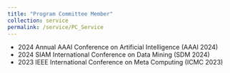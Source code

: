 ```yaml
---
title: "Program Committee Member"
collection: service
permalink: /service/PC_Service
---
```


- 2024 Annual AAAI Conference on Artificial Intelligence (AAAI 2024)
- 2024 SIAM International Conference on Data Mining (SDM 2024)
- 2023 IEEE International Conference on Meta Computing (ICMC 2023)
